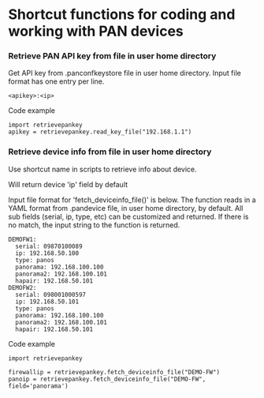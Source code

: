 
# Shortcut functions for coding and working with PAN devices   

### Retrieve PAN API key from file in user home directory

  Get API key from .panconfkeystore file in user home directory.  Input file format has one entry per line.  

    <apikey>:<ip>

  Code example

    import retrievepankey
    apikey = retrievepankey.read_key_file("192.168.1.1")    

### Retrieve device info from file in user home directory

  Use shortcut name in scripts to retrieve info about device.

  Will return device 'ip' field by default

  Input file format for 'fetch_deviceinfo_file()' is below.  The function reads in a YAML format from .pandevice file, in user home directory, by default.  All sub fields (serial, ip, type, etc) can be customized and returned.  If there is no match, the input string to the function is returned.      

    DEMOFW1:
      serial: 09870100089
      ip: 192.168.50.100
      type: panos
      panorama: 192.168.100.100
      panorama2: 192.168.100.101
      hapair: 192.168.50.101
    DEMOFW2:
      serial: 098001000597
      ip: 192.168.50.101
      type: panos
      panorama: 192.168.100.100
      panorama2: 192.168.100.101
      hapair: 192.168.50.101

  Code example

    import retrievepankey

    firewallip = retrievepankey.fetch_deviceinfo_file("DEMO-FW")
    panoip = retrievepankey.fetch_deviceinfo_file("DEMO-FW", field='panorama')
